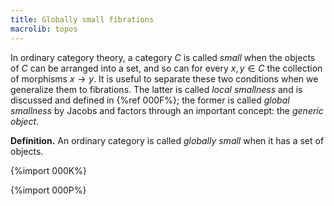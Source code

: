 ```yaml
---
title: Globally small fibrations
macrolib: topos
---
```


In ordinary category theory, a category $C$ is called *small* when the objects
of $C$ can be arranged into a set, and so can for every $x,y\in C$ the
collection of morphisms $x\to y$. It is useful to separate these two conditions
when we generalize them to fibrations. The latter is called *local smallness*
and is discussed and defined in {%ref 000F%}; the former is called *global
smallness* by Jacobs and factors through an important concept: the *generic object*.

**Definition.** An ordinary category is called *globally small* when it has a set of objects.

{%import 000K%}

{%import 000P%}
